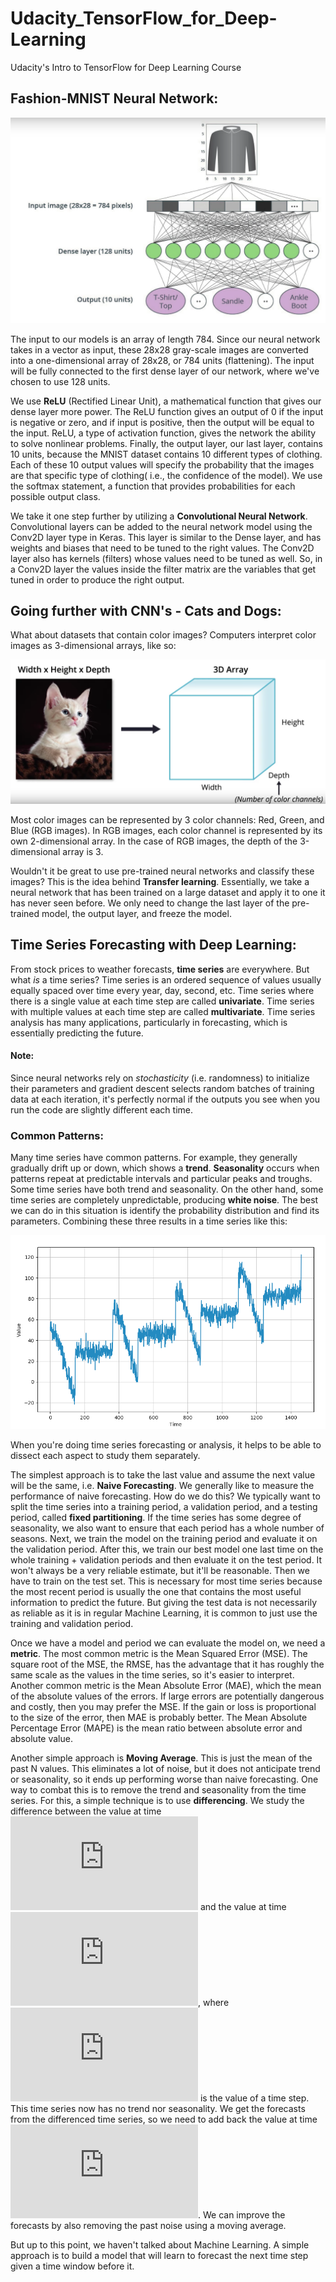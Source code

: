# Udacity_TensorFlow_for_Deep-Learning
Udacity's Intro to TensorFlow for Deep Learning Course

## Fashion-MNIST Neural Network:

![Fashion-MNIST Network](https://github.com/rdan22/Udacity_TensorFlow_for_Deep-Learning/blob/master/Fashion-MNIST-Network.png)

The input to our models is an array of length 784. Since our neural network takes in a vector as input, these 28x28 gray-scale images are converted into a one-dimensional array of 28x28, or 784 units (flattening). The input will be fully connected to the first dense layer of our network, where we've chosen to use 128 units. 

We use **ReLU** (Rectified Linear Unit), a mathematical function that gives our dense layer more power. The ReLU function gives an output of 0 if the input is negative or zero, and if input is positive, then the output will be equal to the input. ReLU, a type of activation function, gives the network the ability to solve nonlinear problems. Finally, the output layer, our last layer, contains 10 units, because the MNIST dataset contains 10 different types of clothing. Each of these 10 output values will specify the probability that the images are that specific type of clothing( i.e., the confidence of the model). We use the softmax statement, a function that provides probabilities for each possible output class. 

We take it one step further by utilizing a **Convolutional Neural Network**. Convolutional layers can be added to the neural network model using the Conv2D layer type in Keras. This layer is similar to the Dense layer, and has weights and biases that need to be tuned to the right values. The Conv2D layer also has kernels (filters) whose values need to be tuned as well. So, in a Conv2D layer the values inside the filter matrix are the variables that get tuned in order to produce the right output.

## Going further with CNN's - Cats and Dogs:

What about datasets that contain color images? Computers interpret color images as 3-dimensional arrays, like so:

![Color Image](https://github.com/rdan22/Udacity_TensorFlow_for_Deep-Learning/blob/master/colorimage.png)

Most color images can be represented by 3 color channels: Red, Green, and Blue (RGB images). In RGB images, each color channel is represented by its own 2-dimensional array. In the case of RGB images, the depth of the 3-dimensional array is 3. 

Wouldn't it be great to use pre-trained neural networks and classify these images? This is the idea behind **Transfer learning**. Essentially, we take a neural network that has been trained on a large dataset and apply it to one it has never seen before. We only need to change the last layer of the pre-trained model, the output layer, and freeze the model. 

## Time Series Forecasting with Deep Learning:

From stock prices to weather forecasts, **time series** are everywhere. But what _is_ a time series? Time series is an ordered sequence of values usually equally spaced over time every year, day, second, etc. Time series where there is a single value at each time step are called **univariate**. Time series with multiple values at each time step are called **multivariate**. Time series analysis has many applications, particularly in forecasting, which is essentially predicting the future. 

#### Note: 

Since neural networks rely on _stochasticity_ (i.e. randomness) to initialize their parameters and gradient descent selects random batches of training data at each iteration, it's perfectly normal if the outputs you see when you run the code are slightly different each time.

### Common Patterns:

Many time series have common patterns. For example, they generally gradually drift up or down, which shows a **trend**. **Seasonality** occurs when patterns repeat at predictable intervals and particular peaks and troughs. Some time series have both trend and seasonality. On the other hand, some time series are completely unpredictable, producing **white noise**. The best we can do in this situation is identify the probability distribution and find its parameters. Combining these three results in a time series like this:

![Time Series](https://github.com/rdan22/Udacity_TensorFlow_for_Deep-Learning/blob/master/commonPatterns.png)

When you're doing time series forecasting or analysis, it helps to be able to dissect each aspect to study them separately. 

The simplest approach is to take the last value and assume the next value will be the same, i.e. **Naive Forecasting**. We generally like to measure the performance of naive forecasting. How do we do this? We typically want to split the time series into a training period, a validation period, and a testing period, called **fixed partitioning**. If the time series has some degree of seasonality, we also want to ensure that each period has a whole number of seasons. Next, we train the model on the training period and evaluate it on the validation period. After this, we train our best model one last time on the whole training + validation periods and then evaluate it on the test period. It won't always be a very reliable estimate, but it'll be reasonable. Then we have to train on the test set. This is necessary for  most time series because the most recent period is usually the one that contains the most useful information to predict the future. But giving the test data is not necessarily as reliable as it is in regular Machine Learning, it is common to just use the training and validation period.

Once we have a model and period we can evaluate the model on, we need a **metric**. The most common metric is the Mean Squared Error (MSE). The square root of the MSE, the RMSE, has the advantage that it has roughly the same scale as the values in the time series, so it's easier to interpret. Another common metric is the Mean Absolute Error (MAE), which the mean of the absolute values of the errors. If large errors are potentially dangerous and costly, then you may prefer the MSE. If the gain or loss is proportional to the size of the error, then MAE is probably better. The Mean Absolute Percentage Error (MAPE) is the mean ratio between absolute error and absolute value. 

Another simple approach is **Moving Average**. This is just the mean of the past N values. This eliminates a lot of noise, but it does not anticipate trend or seasonality, so it ends up performing worse than naive forecasting. One way to combat this is to remove the trend and seasonality from the time series. For this, a simple technique is to use **differencing**. We study the difference between the value at time ![](https://latex.codecogs.com/gif.latex?t) and the value at time ![](https://latex.codecogs.com/gif.latex?t%20-%20u), where ![](https://latex.codecogs.com/gif.latex?u) is the value of a time step. This time series now has no trend nor seasonality. We get the forecasts from the differenced time series, so we need to add back the value at time ![](https://latex.codecogs.com/gif.latex?t%20-%20u). We can improve the forecasts by also removing the past noise using a moving average. 

But up to this point, we haven't talked about Machine Learning. A simple approach is to build a model that will learn to forecast the next time step given a time window before it. 
